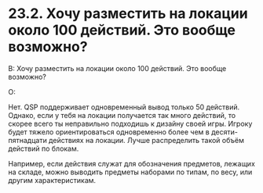 # 23.2. Хочу разместить на локации около 100 действий. Это вообще возможно?
<!-- [:faq_23_02] -->
В: Хочу разместить на локации около 100 действий. Это вообще возможно?

О:

Нет. QSP поддерживает одновременный вывод только 50 действий. Однако, если у тебя на локации получается так много действий, то скорее всего ты неправильно подходишь к дизайну своей игры. Игроку будет тяжело ориентироваться одновременно более чем в десяти-пятнадцати действиях на локации. Лучше распределить такой объём действий по блокам.

Например, если действия служат для обозначения предметов, лежащих на складе, можно выводить предметы наборами по типам, по весу, или другим характеристикам.
